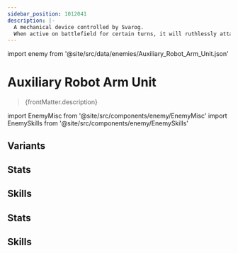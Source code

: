 ```yaml
---
sidebar_position: 1012041
description: |-
  A mechanical device controlled by Svarog.
  When active on battlefield for certain turns, it will ruthlessly attack its enemies.
---
```


import enemy from '@site/src/data/enemies/Auxiliary_Robot_Arm_Unit.json'

# Auxiliary Robot Arm Unit
<blockquote>{frontMatter.description}</blockquote>

import EnemyMisc from '@site/src/components/enemy/EnemyMisc'
import EnemySkills from '@site/src/components/enemy/EnemySkills'

## Variants

<Tabs>
<TabItem value='0' label='Story Svarog'>

<h2>Stats</h2>

<EnemyMisc enemy={enemy} variant={0} />

<h2>Skills</h2>

<EnemySkills enemy={enemy} variant={0} />
</TabItem>
<TabItem value='1' label='Simulated Universe W4 Svarog'>

<h2>Stats</h2>

<EnemyMisc enemy={enemy} variant={1} />

<h2>Skills</h2>

<EnemySkills enemy={enemy} variant={1} />
</TabItem>
</Tabs>

